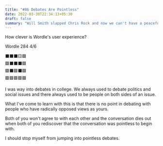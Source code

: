 ```yaml
---
title: "#86 Debates Are Pointless"
date: 2022-03-30T22:34:13+05:30
draft: false
summary: "Will Smith slapped Chris Rock and now we can't have a peaceful dinner."
---
```


How clever is Wordle's user experience?

Wordle 284 4/6

⬛⬛⬛🟨🟩\
🟩⬛⬛⬛🟩\
🟩⬛🟩⬛🟩\
🟩🟩🟩🟩🟩

I was way into debates in college. We always used to debate politics and social issues and there always used to be people on both sides of an issue.

What I've come to learn with this is that there is no point in debating with people who have radically opposed views as yours.

Both of you won't agree to with each other and the conversation dies out when both of you rediscover that the conversation was pointless to begin with.

I should stop myself from jumping into pointless debates.

